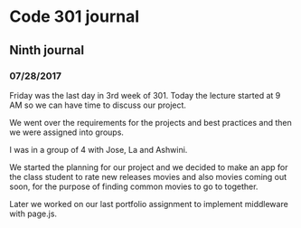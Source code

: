 # Code 301 journal

## Ninth journal

### 07/28/2017

Friday was the last day in 3rd week of 301. Today the lecture started at 9 AM so we can have time to discuss our project.

We went over the requirements for the projects and best practices and then we were assigned into groups.

I was in a group of 4 with Jose, La and Ashwini.

We started the planning for our project and we decided to make an app for the class student to rate new releases movies and also movies coming out soon, for the purpose of finding common movies to go to together.

Later we worked on our last portfolio assignment to implement middleware with page.js.
